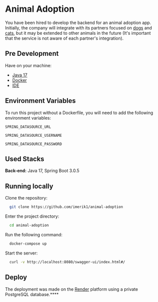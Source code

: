 
# Animal Adoption

You have been hired to develop the backend for an animal adoption app. Initially, the company will integrate with its partners focused on [dogs](https://thedogapi.com/) and [cats](https://thecatapi.com/), but it may be extended to other animals in the future (It's important that the service is not aware of each partner's integration).
## Pre Development

Have on your machine:
- [Java 17](https://openjdk.org/projects/jdk/17/)
- [Docker](https://www.docker.com/)
- [IDE](https://www.jetbrains.com/)
## Environment Variables

To run this project without a Dockerfile, you will need to add the following environment variables:

`SPRING_DATASOURCE_URL`

`SPRING_DATASOURCE_USERNAME`

`SPRING_DATASOURCE_PASSWORD`

## Used Stacks

**Back-end:** Java 17, Spring Boot 3.0.5

## Running locally

Clone the repository:

```bash
  git clone https://github.com/imerik1/animal-adoption
```

Enter the project directory:

```bash
  cd animal-adoption
```

Run the following command:

```bash
  docker-compose up
```

Start the server:

```bash
  curl -v http://localhost:8080/swagger-ui/index.html#/
```


## Deploy

The deployment was made on the [Render](https://dashboard.render.com/) platform using a private PostgreSQL database.****